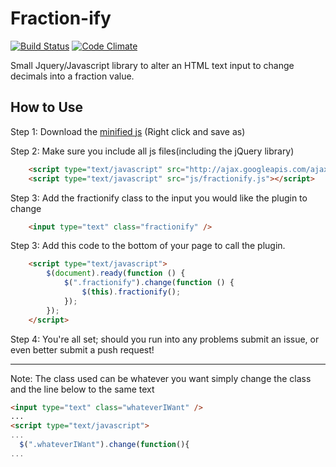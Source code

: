 Fraction-ify
============
[![Build Status](https://travis-ci.org/JeremyCarlsten/Fraction-ify.png?branch=master)](https://travis-ci.org/JeremyCarlsten/Fraction-ify) [![Code Climate](https://codeclimate.com/github/JeremyCarlsten/Fraction-ify.png)](https://codeclimate.com/github/JeremyCarlsten/Fraction-ify)

Small Jquery/Javascript library to alter an HTML text input to change decimals into a fraction value.


How to Use
----------

Step 1: Download the [minified js](https://github.com/JeremyCarlsten/Fraction-ify/blob/master/js/fractionify-1.0.min.js) (Right click and save as)

Step 2: Make sure you include all js files(including the jQuery library)

```html
    <script type="text/javascript" src="http://ajax.googleapis.com/ajax/libs/jquery/1.10.2/jquery.min.js"></script>
    <script type="text/javascript" src="js/fractionify.js"></script>
```

Step 3: Add the fractionify class to the input you would like the plugin to change

```html
    <input type="text" class="fractionify" />
```

Step 3: Add this code to the bottom of your page to call the plugin.


```html
    <script type="text/javascript">
        $(document).ready(function () {
            $(".fractionify").change(function () {
                $(this).fractionify();
            });
        });
    </script>
```

Step 4: You're all set; should you run into any problems submit an issue, or even better submit a push request!

-----

Note: The class used can be whatever you want simply change the class and the line below to the same text


```html
<input type="text" class="whateverIWant" />
...
<script type="text/javascript">
...
  $(".whateverIWant").change(function(){
...

```
